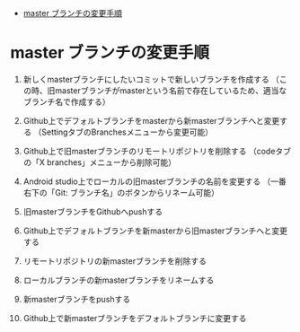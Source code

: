 - [master ブランチの変更手順](#master-ブランチの変更手順)


# master ブランチの変更手順

1. 新しくmasterブランチにしたいコミットで新しいブランチを作成する
（この時、旧masterブランチがmasterという名前で存在しているため、適当なブランチ名で作成する）

2.  Github上でデフォルトブランチをmasterから新masterブランチへと変更する
（SettingタブのBranchesメニューから変更可能）

3. Github上で旧masterブランチのリモートリポジトリを削除する
（codeタブの「X branches」メニューから削除可能）

4. Android studio上でローカルの旧masterブランチの名前を変更する
（一番右下の「Git: ブランチ名」のボタンからリネーム可能）

5. 旧masterブランチをGithubへpushする

6. Github上でデフォルトブランチを新masterから旧masterブランチへと変更する

7. リモートリポジトリの新masterブランチを削除する

8. ローカルブランチの新masterブランチをリネームする

9. 新masterブランチをpushする

10. Github上で新masterブランチをデフォルトブランチに変更する


